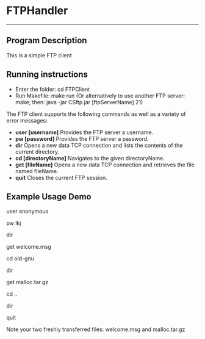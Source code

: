 # FTPHandler
-------------------------------------------------------

Program Description
-
This is a simple FTP client

Running instructions
-
- Enter the folder: cd FTPClient
- Run Makefile: make run  (Or alternatively to use another FTP server: make; then: java -jar CSftp.jar [ftpServerName] 21)

The FTP client supports the following commands as well as a variety of error messages:
- **user [username]** Provides the FTP server a username.
- **pw [password]**   Provides the FTP server a password.
- **dir**             Opens a new data TCP connection and lists the contents of the current directory.
- **cd [directoryName]** Navigates to the given directoryName.
- **get [fileName]**  Opens a new data TCP connection and retrieves the file named fileName.
- **quit**            Closes the current FTP session.

Example Usage Demo
-
user anonymous

pw lkj

dir

get welcome.msg

cd old-gnu

dir

get malloc.tar.gz

cd ..

dir

quit

Note your two freshly transferred files: welcome.msg and malloc.tar.gz     
